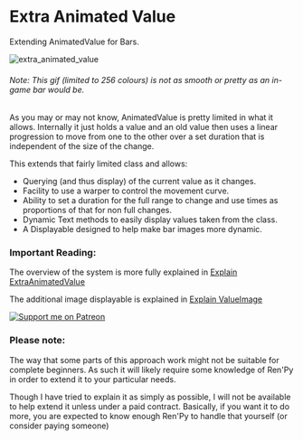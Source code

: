 # Extra Animated Value

Extending AnimatedValue for Bars.

![extra_animated_value](https://github.com/DRincs-Productions/extra-animated-value/assets/67595890/847a65c0-6676-440c-b608-6a39d43a18fd)


###### Note: This gif (limited to 256 colours) is not as smooth or pretty as an in-game bar would be.

As you may or may not know, AnimatedValue is pretty limited in what it allows. Internally it just holds a value and an old value then uses a linear progression to move from one to the other over a set duration that is independent of the size of the change.

This extends that fairly limited class and allows:

- Querying (and thus display) of the current value as it changes.
- Facility to use a warper to control the movement curve.
- Ability to set a duration for the full range to change and use times as proportions of that for non full changes.
- Dynamic Text methods to easily display values taken from the class.
- A Displayable designed to help make bar images more dynamic.



### Important Reading:

The overview of the system is more fully explained in [Explain ExtraAnimatedValue](explain_extra_animated_value.md)

The additional image displayable is explained in [Explain ValueImage](explain_value_image.md)

[![Support me on Patreon](https://c5.patreon.com/external/logo/become_a_patron_button.png)](https://www.patreon.com/bePatron?u=19978585)

### Please note:

The way that some parts of this approach work might not be suitable for complete beginners. As such it will likely require some knowledge of Ren'Py in order to extend it to your particular needs. 

Though I have tried to explain it as simply as possible, I will not be available to help extend it unless under a paid contract.
Basically, if you want it to do more, you are expected to know enough Ren'Py to handle that yourself (or consider paying someone)
